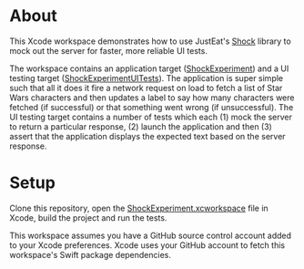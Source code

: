 # About

This Xcode workspace demonstrates how to use JustEat's [Shock](https://github.com/justeat/Shock) library to mock out the server for faster, more reliable UI tests.

The workspace contains an application target ([ShockExperiment](ShockExperiment)) and a UI testing target ([ShockExperimentUITests](ShockExperimentUITests)). The application is super simple such that all it does it fire a network request on load to fetch a list of Star Wars characters and then updates a label to say how many characters were fetched (if successful) or that something went wrong (if unsuccessful). The UI testing target contains a number of tests which each (1) mock the server to return a particular response, (2) launch the application and then (3) assert that the application displays the expected text based on the server response.

# Setup

Clone this repository, open the [ShockExperiment.xcworkspace](ShockExperiment.xcworkspace) file in Xcode, build the project and run the tests.

This workspace assumes you have a GitHub source control account added to your Xcode preferences. Xcode uses your GitHub account to fetch this workspace's Swift package dependencies.

